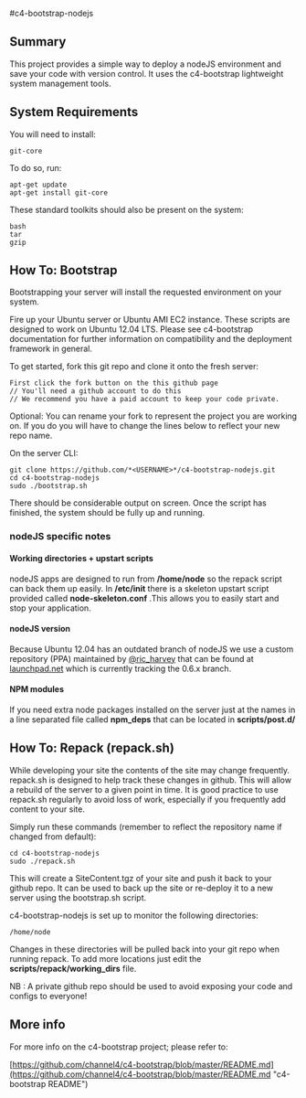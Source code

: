 #c4-bootstrap-nodejs

## Summary

This project provides a simple way to deploy a nodeJS environment and save your code with version control. It uses the c4-bootstrap lightweight system management tools.

## System Requirements

You will need to install:

    git-core

To do so, run:

    apt-get update
    apt-get install git-core

These standard toolkits should also be present on the system:

    bash
    tar
    gzip

## How To: Bootstrap

Bootstrapping your server will install the requested environment on your system.

Fire up your Ubuntu server or Ubuntu AMI EC2 instance. These scripts are designed to work on Ubuntu 12.04 LTS. Please see c4-bootstrap documentation for further information on compatibility and the deployment framework in general.

To get started, fork this git repo and clone it onto the fresh server:

    First click the fork button on the this github page
    // You'll need a github account to do this
    // We recommend you have a paid account to keep your code private.
    
Optional: You can rename your fork to represent the project you are working on. If you do you will have to change the lines below to reflect your new repo name.

On the server CLI:

    git clone https://github.com/*<USERNAME>*/c4-bootstrap-nodejs.git
    cd c4-bootstrap-nodejs
    sudo ./bootstrap.sh

There should be considerable output on screen. Once the script has finished, the system should be fully up and running.

### nodeJS specific notes

#### Working directories + upstart scripts

nodeJS apps are designed to run from **/home/node** so the repack script can back them up easily. In **/etc/init** there is a skeleton upstart script provided called **node-skeleton.conf** .This allows you to easily start and stop your application.

#### nodeJS version

Because Ubuntu 12.04 has an outdated branch of nodeJS we use a custom repository (PPA) maintained by [@ric_harvey](https://twitter.com/#!/ric_harvey) that can be found at [launchpad.net](https://launchpad.net/~richarvey/+archive/nodejs) which is currently tracking the 0.6.x branch.

#### NPM modules

If you need extra node packages installed on the server just at the names in a line separated file called **npm_deps** that can be located in **scripts/post.d/**
 
## How To: Repack (repack.sh)

While developing your site the contents of the site may change frequently. repack.sh is designed to help track these changes in github. This will allow a rebuild of the server to a given point in time. It is good practice to use repack.sh regularly to avoid loss of work, especially if you frequently add content to your site.

Simply run these commands (remember to reflect the repository name if changed from default):

    cd c4-bootstrap-nodejs
    sudo ./repack.sh

This will create a SiteContent.tgz of your site and push it back to your github repo. It can be used to back up the site or re-deploy it to a new server using the bootstrap.sh script. 

c4-bootstrap-nodejs is set up to monitor the following directories:

    /home/node

Changes in these directories will be pulled back into your git repo when running repack. To add more locations just edit the __scripts/repack/working_dirs__ file.

NB : A private github repo should be used to avoid exposing your code and configs to everyone!

## More info

For more info on the c4-bootstrap project; please refer to:

[https://github.com/channel4/c4-bootstrap/blob/master/README.md](https://github.com/channel4/c4-bootstrap/blob/master/README.md "c4-bootstrap README")
